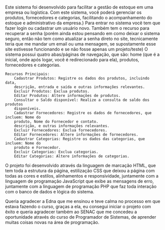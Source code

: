 Este sistema foi desenvolvido para facilitar a gestão de estoque em uma empresa ou 
logística. Com este sistema, você poderá gerenciar os produtos, fornecedores e 
categorias, facilitando o acompanhamento do estoque e administrativo da empresa.}
Para entrar no sistema você tem que fazer login ou cadastrar um usuário novo. 
Também tem o recurso para recuperar a senha (porém ainda estou pensando em como 
deixar o sistema seguro, então não tem como atualizar a senha direto no site, 
tecnicamente teria que me mandar um email ou uma mensagem, 
se supostamente esse site estivesse funcionando e se não fosse apenas um projeto/teste) 
O sistema possui quatro abas/páginas de navegação, que são: home (que é a inicial, 
onde após logar, você é redirecionado para ela), produtos, fornecedores e categorias.

    Recursos Principais:
        Cadastrar Produtos: Registre os dados dos produtos, incluindo data, 
        descrição, entrada e saída e outras informações relevantes.
        Excluir Produtos: Exclua produtos.
        Editar Produtos: Altere informações de produtos.
        Consultar o Saldo disponível: Realize a consulta de saldo dos produtos     
        disponíveis.
        Cadastrar Fornecedores: Registre os dados de fornecedores, que incluem: Nome do 
        produto, Nome do Fornecedor e contato. 
        descrição, e outras informações relevantes.
        Excluir Fornecedores: Exclua fornecedores.
        Editar Fornecedores: Altere informações de fornecedores.
        Cadastrar Categorias: Registre os dados das categorias, que incluem: Nome do 
        produto e Fornecedor.
        Excluir Categorias: Exclua categorias.
        Editar Categorias: Altere informações de categorias.
        
O projeto foi desenvolvido através da linguagem de marcação HTML, que tem toda a estrutura da página, estilização CSS que deixou a página com todas as cores e estilos, alinhamentos e responsividade, juntamente com a linguagem de programação JavaScript que exibe as mensagens de erro, juntamente com a linguagem de programação PHP que faz toda interação com o banco de dados e lógica do sistema.

Queria agradecer a Edna que me ensinou e teve calma no processo em que estava fazendo o curso, graças a ela, eu consegui iniciar o projeto com êxito e queria agradecer também ao SENAC que me concedeu a oportunidade através do curso de Programador de Sistemas, de aprender muitas coisas novas na área de programação.
